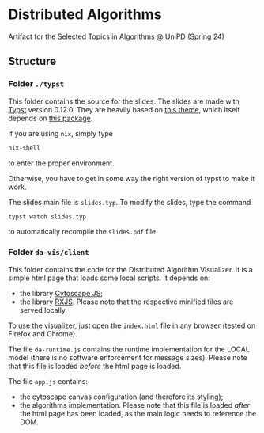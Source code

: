 # Distributed Algorithms

Artifact for the Selected Topics in Algorithms @ UniPD (Spring 24)

## Structure

### Folder `./typst`

This folder contains the source for the slides. The slides are made with [Typst](https://typst.app/) version 0.12.0. They are heavily based on [this theme](https://github.com/augustozanellato/polylux-unipd/), which itself depends on [this package](https://github.com/polylux-typ/polylux).

If you are using `nix`, simply type
```bash
nix-shell
```
to enter the proper environment.

Otherwise, you have to get in some way the right version of typst to make it work.

The slides main file is `slides.typ`. To modify the slides, type the command
```bash
typst watch slides.typ
```
to automatically recompile the `slides.pdf` file.

### Folder `da-vis/client`

This folder contains the code for the Distributed Algorithm Visualizer. It is a simple html page that loads some local scripts. It depends on:
* the library [Cytoscape JS](https://js.cytoscape.org/);
* the library [RXJS](https://rxjs.dev/).
Please note that the respective minified files are served locally.

To use the visualizer, just open the `index.html` file in any browser (tested on Firefox and Chrome).

The file `da-runtime.js` contains the runtime implementation for the LOCAL model (there is no software enforcement for message sizes).
Please note that this file is loaded _before_ the html page is loaded.

The file `app.js` contains:
* the cytoscape canvas configuration (and therefore its styling);
* the algorithms implementation.
Please note that this file is loaded _after_ the html page has been loaded, as the main logic needs to reference the DOM.


